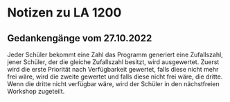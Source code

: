 # Notizen zu LA 1200

## Gedankengänge vom 27.10.2022
Jeder Schüler bekommt eine Zahl das Programm generiert eine Zufallszahl, jener Schüler, der die gleiche Zufallszahl besitzt, wird ausgewertet. Zuerst wird die erste Priorität nach Verfügbarkeit gewertet, falls diese nicht mehr frei wäre, wird die zweite gewertet und falls diese nicht frei wäre, die dritte. Wenn die dritte nicht verfügbar wäre, wird der Schüler in den nächstfreien Workshop zugeteilt.
